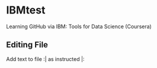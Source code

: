 # IBMtest
Learning GitHub via IBM: Tools for Data Science (Coursera)

## Editing File
Add text to file :| as instructed |:
